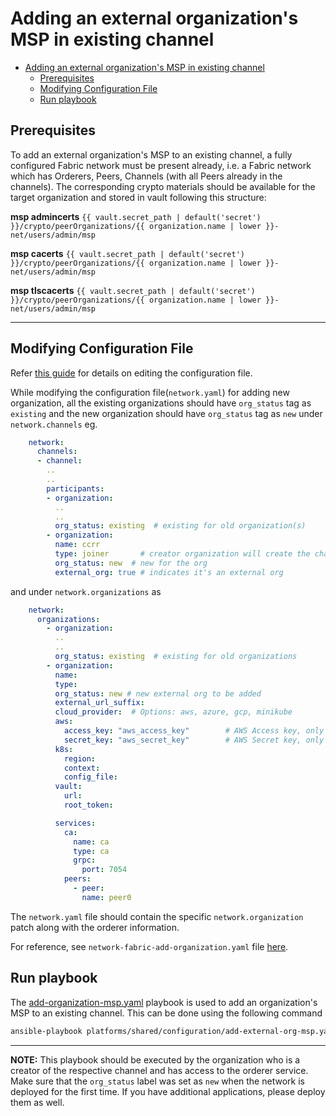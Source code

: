 <a name = "adding-org-msp-to-existing-channel-in-fabric"></a>
# Adding an external organization's MSP in existing channel

- [Adding an external organization's MSP in existing channel](#adding-an-external-organizations-msp-in-existing-channel)
  - [Prerequisites](#prerequisites)
  - [Modifying Configuration File](#modifying-configuration-file)
  - [Run playbook](#run-playbook)


<a name = "prerequisites"></a>
## Prerequisites
To add an external organization's MSP to an existing channel, a fully configured Fabric network must be present already, i.e. a Fabric network which has Orderers, Peers, Channels (with all Peers already in the channels). 
The corresponding crypto materials should be available for the target organization and stored in vault following this structure:

**msp admincerts** `{{ vault.secret_path | default('secret') }}/crypto/peerOrganizations/{{ organization.name | lower }}-net/users/admin/msp`

**msp cacerts** `{{ vault.secret_path | default('secret') }}/crypto/peerOrganizations/{{ organization.name | lower }}-net/users/admin/msp`

**msp tlscacerts** `{{ vault.secret_path | default('secret') }}/crypto/peerOrganizations/{{ organization.name | lower }}-net/users/admin/msp`

---

<a name = "create_config_file"></a>
## Modifying Configuration File

Refer [this guide](./fabric_networkyaml.md) for details on editing the configuration file.

While modifying the configuration file(`network.yaml`) for adding new organization, all the existing organizations should have `org_status` tag as `existing` and the new organization should have `org_status` tag as `new` under `network.channels` eg.

```yaml
    network:
      channels:
      - channel:
        ..
        ..
        participants:
        - organization:
          ..
          ..
          org_status: existing  # existing for old organization(s)
        - organization:
          name: ccrr
          type: joiner       # creator organization will create the channel and instantiate chaincode, in addition to joining the channel and install chaincode
          org_status: new  # new for the org
          external_org: true # indicates it's an external org
```

and under `network.organizations` as
  
```yaml
    network:
      organizations:
        - organization:
          ..
          ..
          org_status: existing  # existing for old organizations
        - organization:
          name: 
          type:
          org_status: new # new external org to be added
          external_url_suffix:
          cloud_provider:  # Options: aws, azure, gcp, minikube
          aws:
            access_key: "aws_access_key"        # AWS Access key, only used when cloud_provider=aws
            secret_key: "aws_secret_key"        # AWS Secret key, only used when cloud_provider=aws
          k8s:
            region: 
            context:
            config_file:
          vault:
            url:
            root_token:

          services:
            ca:
              name: ca
              type: ca
              grpc:
                port: 7054
            peers:
              - peer:
                name: peer0
```

The `network.yaml` file should contain the specific `network.organization` patch along with the orderer information.

For reference, see `network-fabric-add-organization.yaml` file [here](https://github.com/hyperledger-labs/blockchain-automation-framework/tree/master/platforms/hyperledger-fabric/configuration/samples).

<a name = "run_network"></a>
## Run playbook

The [add-organization-msp.yaml](https://github.com/hyperledger-labs/blockchain-automation-framework/tree/master/platforms/shared/configuration/add-organization-msp.yaml) playbook is used to add an organization's MSP to an existing channel. This can be done using the following command

```bash
ansible-playbook platforms/shared/configuration/add-external-org-msp.yaml --extra-vars "@path-to-network.yaml" -e "fetch_certs='true'" -e "add_new_org='true'"
```

---
**NOTE:** This playbook should be executed by the organization who is a creator of the respective channel and has access to the orderer service. Make sure that the `org_status` label was set as `new` when the network is deployed for the first time. If you have additional applications, please deploy them as well.

